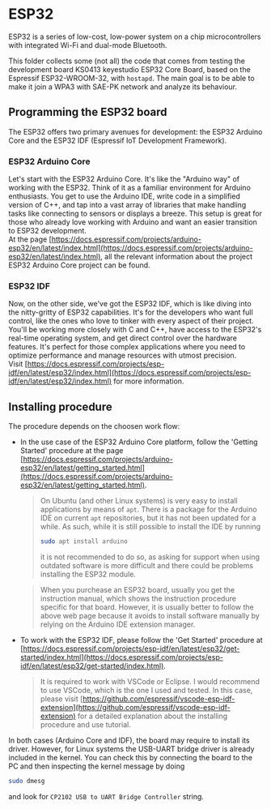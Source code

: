 # ESP32
ESP32 is a series of low-cost, low-power system on a chip microcontrollers with integrated Wi-Fi and dual-mode Bluetooth.

This folder collects some (not all) the code that comes from testing the development board KS0413 keyestudio ESP32 Core Board, based on the Espressif ESP32-WROOM-32, with `hostapd`.
The main goal is to be able to make it join a WPA3 with SAE-PK network and analyze its behaviour.

## Programming the ESP32 board
The ESP32 offers two primary avenues for development: the ESP32 Arduino Core and the ESP32 IDF (Espressif IoT Development Framework).

### ESP32 Arduino Core
Let's start with the ESP32 Arduino Core. It's like the "Arduino way" of working with the ESP32. Think of it as a familiar environment for Arduino enthusiasts.
You get to use the Arduino IDE, write code in a simplified version of C++, and tap into a vast array of libraries that make handling tasks like
connecting to sensors or displays a breeze. This setup is great for those who already love working with Arduino and want an easier transition to ESP32 development.<br>
At the page [https://docs.espressif.com/projects/arduino-esp32/en/latest/index.html](https://docs.espressif.com/projects/arduino-esp32/en/latest/index.html),
all the relevant information about the project ESP32 Arduino Core project can be found.

### ESP32 IDF
Now, on the other side, we've got the ESP32 IDF, which is like diving into the nitty-gritty of ESP32 capabilities. It's for the developers who want full control,
like the ones who love to tinker with every aspect of their project. You'll be working more closely with C and C++, have access to the ESP32's real-time operating system,
and get direct control over the hardware features. It's perfect for those complex applications where you need to optimize performance and manage resources with utmost precision.<br>
Visit [https://docs.espressif.com/projects/esp-idf/en/latest/esp32/index.html](https://docs.espressif.com/projects/esp-idf/en/latest/esp32/index.html) for more information.


## Installing procedure
The procedure depends on the choosen work flow:
- In the use case of the ESP32 Arduino Core platform, follow the 'Getting Started' procedure at the page
  [https://docs.espressif.com/projects/arduino-esp32/en/latest/getting_started.html](https://docs.espressif.com/projects/arduino-esp32/en/latest/getting_started.html).
  > On Ubuntu (and other Linux systems) is very easy to install applications by means of `apt`.
  > There is a package for the Arduino IDE on current `apt` repositories, but it has not been updated for a while. As such, while it is still possible to install the IDE by running
  > ```bash
  > sudo apt install arduino
  > ```
  > it is not recommended to do so, as asking for support when using outdated software is more difficult and there could be problems installing the ESP32 module.

  > When you purchease an ESP32 board, usually you get the instruction manual, which shows the instruction procedure specific for that board. However, it is usually better
  > to follow the above web page because it avoids to install software manually by relying on the Arduino IDE extension manager.

- To work with the ESP32 IDF, please follow the 'Get Started' procedure at
  [https://docs.espressif.com/projects/esp-idf/en/latest/esp32/get-started/index.html](https://docs.espressif.com/projects/esp-idf/en/latest/esp32/get-started/index.html).
  > It is required to work with VSCode or Eclipse. I would recommend to use VSCode, which is the one I used and tested.
  > In this case, please visit [https://github.com/espressif/vscode-esp-idf-extension](https://github.com/espressif/vscode-esp-idf-extension) for a detailed explanation about
  > the installing procedure and use tutorial.

In both cases (Arduino Core and IDF), the board may require to install its driver.
However, for Linux systems the USB-UART bridge driver is already included in the kernel.
You can check this by connecting the board to the PC and then inspecting the kernel message by doing
```bash
sudo dmesg
```
and look for `CP2102 USB to UART Bridge Controller` string.
